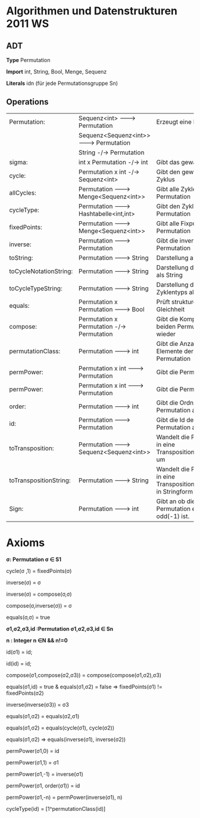 Algorithmen und Datenstrukturen 2011 WS
=======================================

ADT
---
**Type**       	Permutation

**Import**   		int, String, Bool, Menge, Sequenz 

**Literals** 		idn (für jede Permutationsgruppe Sn)

 
Operations
---------
<table><tr>
<td>Permutation:</td>
<td>Sequenz&lt;int> ---> Permutation</td>
<td>Erzeugt eine Permutation</td>
</tr><tr>
<td><td>Sequenz&lt;Sequenz&lt;int>> ---> Permutation</td></td>
</tr><tr>
<td><td>String -/-> Permutation</td></td>
</tr><tr>
<td>sigma:</td>
<td>int x Permutation -/-> int</td>
<td>Gibt das gewählte Abbild</td>
</tr><tr>
<td>cycle:</td>
<td>Permutation x int -/-> Sequenz&lt;int></td>
<td>Gibt den gewählten Zyklus</td>
</tr><tr>
<td>allCycles:</td>
<td>Permutation ---> Menge&lt;Sequenz&lt;int>></td>
<td>Gibt alle Zyklen aus der Permutation</td>
</tr><tr>
<td>cycleType:</td>
<td>Permutation ---> Hashtabelle&lt;int,int></td>
<td>Gibt den Zyklentyp der Permutation</td>
</tr><tr>
<td>fixedPoints:</td>
<td>Permutation ---> Menge&lt;Sequenz&lt;int>></td>
<td>Gibt alle Fixpunkt aus der Permutation</td>
</tr><tr>
<td>inverse:</td>
<td>Permutation ---> Permutation	</td>
<td>Gibt die invertierte Permutation</td>
</tr><tr>
<td>
toString:</td>
<td>Permutation ---> String</td>
<td>Darstellung als String</td>
</tr><tr>
<td>toCycleNotationString:</td>
<td>Permutation ---> String</td>
<td>Darstellung der Zyklen als String</td>
</tr><tr>
<td>toCycleTypeString:</td>
<td>Permutation ---> String</td>
<td>Darstellung des Zyklentyps als String</td>
</tr><tr>
<td>equals:</td>
<td>Permutation x Permutation ---> Bool</td>
<td>Prüft strukturelle Gleichheit</td>
</tr><tr>
<td>compose:</td>
<td>Permutation x Permutation -/-> Permutation</td>
<td>Gibt die Komposition der beiden Permutation wieder</td>
</tr><tr>
<td>permutationClass:</td>
<td>Permutation ---> int</td>
<td>Gibt die Anzahl der Elemente der Permutation</td>
</tr><tr>
<td>permPower:</td>
<td>Permutation x int ---> Permutation</td>
<td>Gibt die Permutation^n an</td>
</tr><tr>
<td>permPower:</td>
<td>Permutation x int ---> Permutation</td>
<td>Gibt die Permutation^n an</td>
</tr><tr>
<td>order:</td>
<td>Permutation ---> int</td>
<td>Gibt die Ordnung der Permutation an</td>
</tr><tr>
<td>id:</td>
<td>Permutation ---> Permutation</td>
<td>Gibt die Id der Permutation an</td>
</tr><tr>
<td>toTransposition:</td>
<td>Permutation ---> Sequenz&lt;Sequenz&lt;int>></td>
<td>Wandelt die Permutation in eine Transpositionsdarstellung um</td>
</tr><td>toTranspositionString:</td>
<td>Permutation ---> String</td>
<td>Wandelt die Permutation in eine Transpositionsdarstellung in Stringform um</td>
</tr><td>Sign:</td>
<td>Permutation ---> int</td>
<td>Gibt an ob die Permutation even(1) oder odd(-1) ist.</td>
</tr></table> 

Axioms
=====
**σ: Permutation σ ∈ S1**

cycle(σ ,1) = fixedPoints(σ)

inverse(σ) = σ

inverse(σ) = compose(σ,σ)

compose(σ,inverse(σ)) = σ

equals(σ,σ) = true


**σ1,σ2,σ3,id :Permutation σ1,σ2,σ3,id ∈ Sn**

**n : Integer n ∈N && n!=0**

id(σ1) = id;

id(id) = id;

compose(σ1,compose(σ2,σ3)) = compose(compose(σ1,σ2),σ3)

equals(σ1,id) = true & equals(σ1,σ2) = false => fixedPoints(σ1) != fixedPoints(σ2)

inverse(inverse(σ3)) = σ3

equals(σ1,σ2) = equals(σ2,σ1)

equals(σ1,σ2) = equals(cycle(σ1), cycle(σ2))

equals(σ1,σ2) => equals(inverse(σ1), inverse(σ2))

permPower(σ1,0) = id

permPower(σ1,1) = σ1

permPower(σ1,-1) = inverse(σ1)

permPower(σ1, order(σ1)) = id

permPower(σ1,-n) = permPower(inverse(σ1), n)

cycleType(id) = [1^permutationClass(id)]
